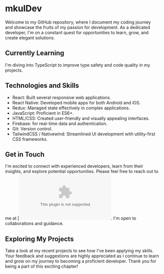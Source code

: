 # mkulDev 
Welcome to my GitHub repository, where I document my coding journey and showcase the fruits of my passion for development. As a dedicated developer, I'm on a constant quest for opportunities to learn, grow, and create elegant solutions.

## Currently Learning
 I'm diving into TypeScript to improve type safety and code quality in my projects.

## Technologies and Skills
- React: Built several responsive web applications.
- React Native: Developed mobile apps for both Android and iOS.
- Redux: Managed state effectively in complex applications.
- JavaScript: Proficient in ES6+.
- HTML/CSS: Created user-friendly and visually appealing interfaces.
- Firebase: for real-time data and authentication.
- Git: Version control.
- TailwindCSS / Nativewind: Streamlined UI development with utility-first CSS frameworks.

## Get in Touch
I'm excited to connect with experienced developers, learn from their insights, and explore potential opportunities. Please feel free to reach out to me at [![Email](mkuldevelopment@gmail.com). I'm open to collaborations and guidance.

## Exploring My Projects
Take a look at my recent projects to see how I've been applying my skills. 
Your feedback and suggestions are highly appreciated as I continue to learn and grow on my journey to becoming a proficient developer. Thank you for being a part of this exciting chapter!
